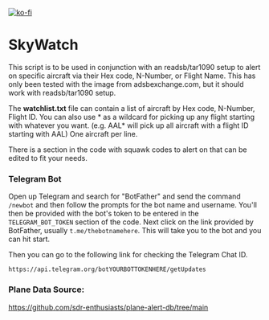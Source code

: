 [![ko-fi](https://ko-fi.com/img/githubbutton_sm.svg)](https://ko-fi.com/B0B1OZ22Z)

# SkyWatch

This script is to be used in conjunction with an readsb/tar1090 setup to alert on specific aircraft via their Hex code, N-Number, or Flight Name. This has only been tested with the image from adsbexchange.com, but it should work with readsb/tar1090 setup.

The **watchlist.txt** file can contain a list of aircraft by Hex code, N-Number, Flight ID. You can also use * as a wildcard for picking up any flight starting with whatever you want. (e.g. AAL* will pick up all aircraft with a flight ID starting with AAL) One aircraft per line.

There is a section in the code with squawk codes to alert on that can be edited to fit your needs.

### Telegram Bot 
Open up Telegram and search for "BotFather" and send the command `/newbot` and then follow the prompts for the bot name and username. You'll then be provided with the bot's token to be entered in the `TELEGRAM_BOT_TOKEN` section of the code.
Next click on the link provided by BotFather, usually `t.me/thebotnamehere`. This will take you to the bot and you can hit start.

Then you can go to the following link for checking the Telegram Chat ID.
```
https://api.telegram.org/botYOURBOTTOKENHERE/getUpdates
```

### Plane Data Source:
https://github.com/sdr-enthusiasts/plane-alert-db/tree/main

